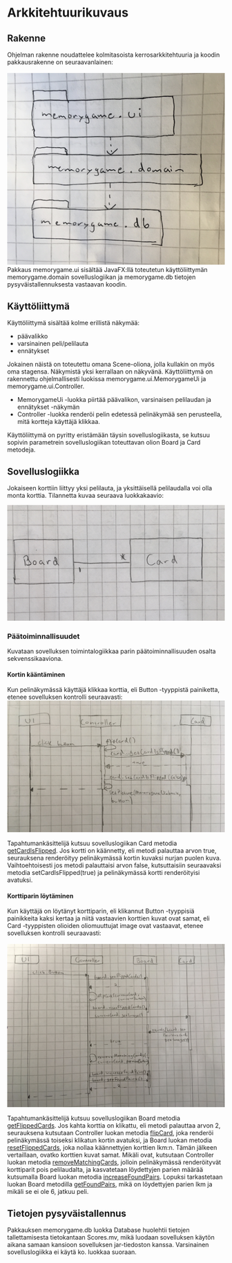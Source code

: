 # Arkkitehtuurikuvaus

## Rakenne
Ohjelman rakenne noudattelee kolmitasoista kerrosarkkitehtuuria ja koodin pakkausrakenne on seuraavanlainen: <br><br>
![Luokkakaavio](/dokumentaatio/kuvat/pakkausrakenne.JPG) <br>
Pakkaus memorygame.ui sisältää JavaFX:llä toteutetun käyttöliittymän memorygame.domain sovelluslogiikan ja memorygame.db tietojen pysyväistallennuksesta vastaavan koodin.

## Käyttöliittymä

Käyttöliittymä sisältää kolme erillistä näkymää:
- päävalikko
- varsinainen peli/pelilauta
- ennätykset

Jokainen näistä on toteutettu omana Scene-oliona, jolla kullakin on myös oma stagensa. Näkymistä yksi kerrallaan on näkyvänä. Käyttöliittymä on rakennettu ohjelmallisesti luokissa memorygame.ui.MemorygameUi ja memorygame.ui.Controller. 
- MemorygameUi -luokka piirtää päävalikon, varsinaisen pelilaudan ja ennätykset -näkymän
- Controller -luokka renderöi pelin edetessä pelinäkymää sen perusteella, mitä kortteja käyttäjä klikkaa.

Käyttöliittymä on pyritty eristämään täysin sovelluslogiikasta, se kutsuu sopivin parametrein sovelluslogiikan toteuttavan olion Board ja Card metodeja.


## Sovelluslogiikka

Jokaiseen korttiin liittyy yksi pelilauta, ja yksittäisellä pelilaudalla voi olla monta korttia. Tilannetta kuvaa seuraava luokkakaavio:

![Luokkakaavio](/dokumentaatio/kuvat/luokkakaavio.JPG) 

### Päätoiminnallisuudet
Kuvataan sovelluksen toimintalogiikkaa parin päätoiminnallisuuden osalta sekvenssikaaviona.

#### Kortin kääntäminen 
Kun pelinäkymässä käyttäjä klikkaa korttia, eli Button -tyyppistä painiketta, etenee sovelluksen kontrolli seuraavasti:
![avatunKääntöSekvenssi](/dokumentaatio/kuvat/avatunkortinkaantaminen.JPG)

Tapahtumankäsittelijä kutsuu sovelluslogiikan Card metodia [getCardIsFlipped](https://github.com/akuivan/ot-harjoitustyo/blob/144cb5f31c97fc0bc74ef9418f065c52f3e054d9/Memorygame/src/main/java/memorygame/domain/Card.java#L38). Jos kortti on käännetty, eli metodi palauttaa arvon true, seurauksena renderöityy pelinäkymässä kortin kuvaksi nurjan puolen kuva. Vaihtoehtoisesti jos metodi palauttaisi arvon false, kutsuttaisiin seuraavaksi metodia setCardIsFlipped(true) ja pelinäkymässä kortti renderöityisi avatuksi.

#### Korttiparin löytäminen
Kun käyttäjä on löytänyt korttiparin, eli klikannut Button -tyyppisiä painikkeita kaksi kertaa ja niitä vastaavien korttien kuvat ovat samat, eli Card -tyyppisten olioiden oliomuuttujat image ovat vastaavat, etenee sovelluksen kontrolli seuraavasti: <br><br>
![parinLöytöSekvenssi](/dokumentaatio/kuvat/parienpoistaminen.JPG)

Tapahtumankäsittelijä kutsuu sovelluslogiikan Board metodia [getFlippedCards](https://github.com/akuivan/ot-harjoitustyo/blob/master/Memorygame/src/main/java/memorygame/domain/Board.java#L73). Jos kahta korttia on klikattu, eli metodi palauttaa arvon 2, seurauksena kutsutaan Controller luokan metodia [flipCard](https://github.com/akuivan/ot-harjoitustyo/blob/master/Memorygame/src/main/java/memorygame/ui/Controller.java#L59), joka renderöi pelinäkymässä toiseksi klikatun kortin avatuksi, ja Board luokan metodia [resetFlippedCards](https://github.com/akuivan/ot-harjoitustyo/blob/master/Memorygame/src/main/java/memorygame/domain/Board.java#L69), joka nollaa käännettyjen korttien lkm:n. Tämän jälkeen vertaillaan, ovatko korttien kuvat samat. Mikäli ovat, kutsutaan Controller luokan metodia [removeMatchingCards](https://github.com/akuivan/ot-harjoitustyo/blob/master/Memorygame/src/main/java/memorygame/ui/Controller.java#L82), jolloin pelinäkymässä renderöityvät korttiparit pois pelilaudalta, ja kasvatetaan löydettyjen parien määrää kutsumalla Board luokan metodia [increaseFoundPairs](https://github.com/akuivan/ot-harjoitustyo/blob/master/Memorygame/src/main/java/memorygame/domain/Board.java#L93). Lopuksi tarkastetaan luokan Board metodilla [getFoundPairs](https://github.com/akuivan/ot-harjoitustyo/blob/master/Memorygame/src/main/java/memorygame/domain/Board.java#L77), mikä on löydettyjen parien lkm ja mikäli se ei ole 6, jatkuu peli.





## Tietojen pysyväistallennus
Pakkauksen memorygame.db luokka Database huolehtii tietojen tallettamisesta tietokantaan Scores.mv, mikä luodaan sovelluksen käytön aikana samaan kansioon sovelluksen jar-tiedoston kanssa. Varsinainen sovelluslogiikka ei käytä ko. luokkaa suoraan.

